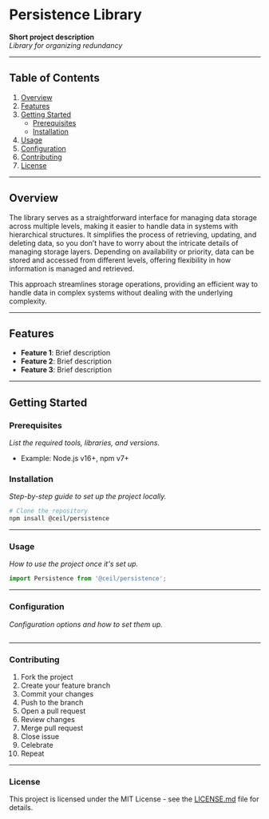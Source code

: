 # Persistence Library

**Short project description**  
_Library for organizing redundancy_

---

## Table of Contents

1. [Overview](#overview)
2. [Features](#features)
3. [Getting Started](#getting-started)
    - [Prerequisites](#prerequisites)
    - [Installation](#installation)
4. [Usage](#usage)
5. [Configuration](#configuration)
6. [Contributing](#contributing)
7. [License](#license)

---

## Overview

The library serves as a straightforward interface for managing data storage across multiple levels, making it easier to handle data in systems with hierarchical structures. It simplifies the process of retrieving, updating, and deleting data, so you don’t have to worry about the intricate details of managing storage layers. Depending on availability or priority, data can be stored and accessed from different levels, offering flexibility in how information is managed and retrieved.

This approach streamlines storage operations, providing an efficient way to handle data in complex systems without dealing with the underlying complexity.

---

## Features

- **Feature 1**: Brief description
- **Feature 2**: Brief description
- **Feature 3**: Brief description

---

## Getting Started

### Prerequisites
_List the required tools, libraries, and versions._
- Example: Node.js v16+, npm v7+

### Installation
_Step-by-step guide to set up the project locally._

```bash
# Clone the repository
npm insall @ceil/persistence
```

---

### Usage

_How to use the project once it's set up._

```javascript
import Persistence from '@ceil/persistence';
```

---

### Configuration

_Configuration options and how to set them up._

```javascript

```

---

### Contributing

1. Fork the project
2. Create your feature branch
3. Commit your changes
4. Push to the branch
5. Open a pull request
6. Review changes
7. Merge pull request
8. Close issue
9. Celebrate
10. Repeat

---

### License

This project is licensed under the MIT License - see the [LICENSE.md](LICENSE.md) file for details.
